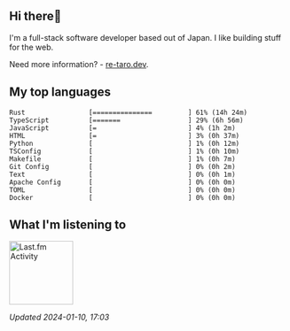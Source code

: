 <!-- deno-fmt-ignore-file -->
## Hi there👋

I'm a full-stack software developer based out of Japan. I like building stuff for the web.

Need more information? - [re-taro.dev](https://re-taro.dev).



## My top languages

```
Rust                [===============         ] 61% (14h 24m)
TypeScript          [=======                 ] 29% (6h 56m)
JavaScript          [=                       ] 4% (1h 2m)
HTML                [=                       ] 3% (0h 37m)
Python              [                        ] 1% (0h 12m)
TSConfig            [                        ] 1% (0h 10m)
Makefile            [                        ] 1% (0h 7m)
Git Config          [                        ] 0% (0h 2m)
Text                [                        ] 0% (0h 1m)
Apache Config       [                        ] 0% (0h 0m)
TOML                [                        ] 0% (0h 0m)
Docker              [                        ] 0% (0h 0m)
```


## What I'm listening to


<a href="https://github.com/kiosion/toru">
  <picture>
    <source media="(prefers-color-scheme: dark)" srcset="https://toru.kio.dev/api/v1/re-taro?blur&border_width=0&border_radius=26&theme=nord">
    <source media="(prefers-color-scheme: light)" srcset="https://toru.kio.dev/api/v1/re-taro?blur&border_width=0&border_radius=26&theme=light">
    <img alt="Last.fm Activity" src="https://toru.kio.dev/api/v1/re-taro?blur&border_width=0&border_radius=26" height="115" />
  </picture>
</a>

<br />

_Updated 2024-01-10, 17:03_
